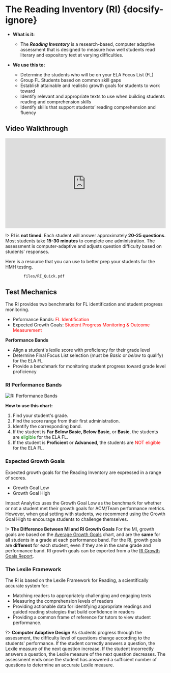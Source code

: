 # The Reading Inventory (RI) {docsify-ignore}

- **What is it:**
	- The **_Reading Inventory_** is a research-based, computer adaptive assessment that is designed to measure how well students read literary and expository text at varying difficulties.

- **We use this to:**
	- Determine the students who will be on your ELA Focus List (FL)
	- Group FL Students based on common skill gaps
	- Establish attainable and realistic growth goals for students to work toward
	- Identify relevant and appropriate texts to use when building students reading and comprehension skills
	- Identify skills that support students’ reading comprehension and fluency




## Video Walkthrough


<div style='max-width: 640px'><div style='position: relative; padding-bottom: 56.25%; height: 0; overflow: hidden;'><iframe width="640" height="360" src="https://web.microsoftstream.com/embed/video/4452499d-a235-4ba7-a1a0-159b7b36af5e?autoplay=false&amp;showinfo=true" allowfullscreen style="border:none; position: absolute; top: 0; left: 0; right: 0; bottom: 0; height: 100%; max-width: 100%;"></iframe></div></div>

!> 	RI is **not timed**. 
	Each student will answer approximately **20-25 questions**.
	Most students take **15-30 minutes** to complete one administration.
	The assessment is computer-adaptive and adjusts question difficulty based on students' responses.

Here is a resource that you can use to better prep your students for the HMH testing. 

```pdf
		files/RI_Quick.pdf
```


## Test Mechanics

The RI provides two benchmarks for FL identification and student progress monitoring.
- Peformance Bands: <font color = "red">FL Identification</font>
- Expected Growth Goals: <font color = "red">Student Progress Monitoring & Outcome Measurement</font>

**Performance Bands** 
- Align a student's lexile score with proficiency for their grade level
- Determine Final Focus List selection (must be _Basic_ or _below_ to qualify) for the ELA FL
- Provide a benchmark for monitoring student progress toward grade level proficiency


### RI Performance Bands

![RI Performance Bands](/_images/RIBand.png)

**How to use this chart:**
1. Find your student's grade.
2. Find the score range from their first administration. 
3. Identify the corresponding band.
4. If the student is **Far Below Basic, Below Basic**, or **Basic**, the students are <font color=green>eligible</font> for the ELA FL.
5. If the student is **Proficient** or **Advanced**, the students are <font color=red> NOT eligible</font> for the ELA FL.


### Expected Growth Goals

Expected growth goals for the Reading Inventory are expressed in a range of scores. 
- Growth Goal Low
- Growth Goal High

Impact Analytics uses the Growth Goal Low as the benchmark for whether or not a student met their growth goals for ACM/Team performance metrics. However, when goal setting with students, we recommend using the Growth Goal High to encourage students to challenge themselves.

!> **The Difference Between MI and RI Growth Goals** For the MI, growth goals are based on the [Average Growth Goals](#average-growth-goals) chart, and are the **same** for all students in a grade at each performance band. For the RI, growth goals are **different** for each student, even if they are in the same grade and performance band. RI growth goals can be exported from a the [RI Growth Goals Report](sam.md).

### The Lexile Framework

The RI is based on the Lexile Framework for Reading, a scientifically accurate system for:
- Matching readers to appropriately challenging and engaging texts
- Measuring the comprehension levels of readers
- Providing actionable data for identifying appropriate readings and guided reading strategies that build confidence in readers
- Providing a common frame of reference for tutors to view student performance.

?> **Computer Adaptive Design**		As students progress through the assessment, the difficulty level of questions change according to the students' performance. If the student correctly answers a question, the Lexile measure of the next question increase. If the student incorrectly answers a question, the Lexile measure of the next question decreases. The assessment ends once the student has answered a sufficient number of questions to determine an accurate Lexile measure.

